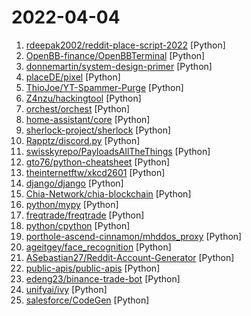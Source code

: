 # 2022-04-04

1. [rdeepak2002/reddit-place-script-2022](https://github.com/rdeepak2002/reddit-place-script-2022 "Script to draw an image onto r/place (https://www.reddit.com/r/place/)") [Python]
2. [OpenBB-finance/OpenBBTerminal](https://github.com/OpenBB-finance/OpenBBTerminal "Investment Research for Everyone, Anywhere.") [Python]
3. [donnemartin/system-design-primer](https://github.com/donnemartin/system-design-primer "Learn how to design large-scale systems. Prep for the system design interview. Includes Anki flashcards.") [Python]
4. [placeDE/pixel](https://github.com/placeDE/pixel "") [Python]
5. [ThioJoe/YT-Spammer-Purge](https://github.com/ThioJoe/YT-Spammer-Purge "Allows you easily scan for and delete scam comments using several methods.") [Python]
6. [Z4nzu/hackingtool](https://github.com/Z4nzu/hackingtool "ALL IN ONE Hacking Tool For Hackers") [Python]
7. [orchest/orchest](https://github.com/orchest/orchest "Build data pipelines, the easy way 🛠️") [Python]
8. [home-assistant/core](https://github.com/home-assistant/core "🏡 Open source home automation that puts local control and privacy first.") [Python]
9. [sherlock-project/sherlock](https://github.com/sherlock-project/sherlock "🔎 Hunt down social media accounts by username across social networks") [Python]
10. [Rapptz/discord.py](https://github.com/Rapptz/discord.py "An API wrapper for Discord written in Python.") [Python]
11. [swisskyrepo/PayloadsAllTheThings](https://github.com/swisskyrepo/PayloadsAllTheThings "A list of useful payloads and bypass for Web Application Security and Pentest/CTF") [Python]
12. [gto76/python-cheatsheet](https://github.com/gto76/python-cheatsheet "Comprehensive Python Cheatsheet") [Python]
13. [theinternetftw/xkcd2601](https://github.com/theinternetftw/xkcd2601 "Transcription of xkcd 2601 to runnable logo code") [Python]
14. [django/django](https://github.com/django/django "The Web framework for perfectionists with deadlines.") [Python]
15. [Chia-Network/chia-blockchain](https://github.com/Chia-Network/chia-blockchain "Chia blockchain python implementation (full node, farmer, harvester, timelord, and wallet)") [Python]
16. [python/mypy](https://github.com/python/mypy "Optional static typing for Python") [Python]
17. [freqtrade/freqtrade](https://github.com/freqtrade/freqtrade "Free, open source crypto trading bot") [Python]
18. [python/cpython](https://github.com/python/cpython "The Python programming language") [Python]
19. [porthole-ascend-cinnamon/mhddos_proxy](https://github.com/porthole-ascend-cinnamon/mhddos_proxy "MHDDoS automation wrapper") [Python]
20. [ageitgey/face_recognition](https://github.com/ageitgey/face_recognition "The world's simplest facial recognition api for Python and the command line") [Python]
21. [ASebastian27/Reddit-Account-Generator](https://github.com/ASebastian27/Reddit-Account-Generator "(Semi)Automagically generates Reddit accounts") [Python]
22. [public-apis/public-apis](https://github.com/public-apis/public-apis "A collective list of free APIs") [Python]
23. [edeng23/binance-trade-bot](https://github.com/edeng23/binance-trade-bot "Automated cryptocurrency trading bot") [Python]
24. [unifyai/ivy](https://github.com/unifyai/ivy "The Unified Machine Learning Framework") [Python]
25. [salesforce/CodeGen](https://github.com/salesforce/CodeGen "CodeGen is an open-source model for program synthesis. Trained on TPU-v4. Competitive with OpenAI Codex.") [Python]
